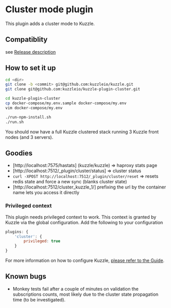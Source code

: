 
# Cluster mode plugin

This plugin adds a cluster mode to Kuzzle.

## Compatiblity

see [Release description](https://github.com/kuzzleio/kuzzle-plugin-cluster/releases)

## How to set it up

```bash
cd <dir>
git clone -b <commit> git@github.com:kuzzleio/kuzzle.git
git clone git@github.com:kuzzleio/kuzzle-plugin-cluster.git

cd kuzzle-plugin-cluster
cp docker-compose/my.env.sample docker-compose/my.env
vim docker-compose/my.env

./run-npm-install.sh
./run.sh
```

You should now have a full Kuzzle clustered stack running 3 Kuzzle front nodes (and 3 servers).

## Goodies

* [http://localhost:7575/hastats] (kuzzle/kuzzle) => haproxy stats page
* [http://localhost:7512/_plugin/cluster/status] => cluster status
* `curl -XPOST http://localhost:7512/_plugin/cluster/reset` => resets redis state and force a new sync (blanks cluster state)
* [http://localhost:7512/cluster_kuzzle_1/] prefixing the url by the container name lets you access it directly

### Privileged context

This plugin needs privileged context to work. This context is granted by Kuzzle via the global configuration. Add the following to your configuration

```javascript
plugins: {
    'cluster': {
        privileged: true
    }
}
```

For more information on how to configure Kuzzle, [please refer to the Guide](http://docs.kuzzle.io/guide/#configuring-kuzzle).

## Known bugs

* Monkey tests fail after a couple of minutes on validation the subscriptions counts, most likely due to the cluster state propagation time (to be investigated).


